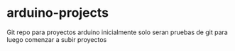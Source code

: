 # arduino-projects
Git repo para proyectos arduino
inicialmente solo seran pruebas de git para luego comenzar a subir proyectos
